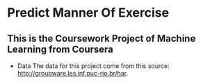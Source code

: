 # Predict Manner Of Exercise

## This is the Coursework Project of Machine Learning from Coursera

* Data
The data for this project come from this source: http://groupware.les.inf.puc-rio.br/har. 
